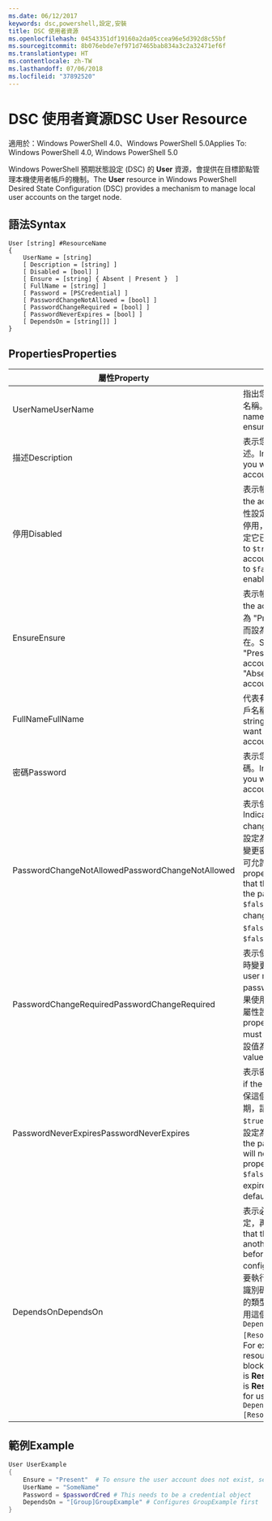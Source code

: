 ```yaml
---
ms.date: 06/12/2017
keywords: dsc,powershell,設定,安裝
title: DSC 使用者資源
ms.openlocfilehash: 04543351df19160a2da05ccea96e5d392d8c55bf
ms.sourcegitcommit: 8b076ebde7ef971d7465bab834a3c2a32471ef6f
ms.translationtype: HT
ms.contentlocale: zh-TW
ms.lasthandoff: 07/06/2018
ms.locfileid: "37892520"
---
```

# <a name="dsc-user-resource"></a><span data-ttu-id="a946c-103">DSC 使用者資源</span><span class="sxs-lookup"><span data-stu-id="a946c-103">DSC User Resource</span></span>

<span data-ttu-id="a946c-104">適用於：Windows PowerShell 4.0、Windows PowerShell 5.0</span><span class="sxs-lookup"><span data-stu-id="a946c-104">Applies To: Windows PowerShell 4.0, Windows PowerShell 5.0</span></span>

<span data-ttu-id="a946c-105">Windows PowerShell 預期狀態設定 (DSC) 的 **User** 資源，會提供在目標節點管理本機使用者帳戶的機制。</span><span class="sxs-lookup"><span data-stu-id="a946c-105">The **User** resource in Windows PowerShell Desired State Configuration (DSC) provides a mechanism to manage local user accounts on the target node.</span></span>

## <a name="syntax"></a><span data-ttu-id="a946c-106">語法</span><span class="sxs-lookup"><span data-stu-id="a946c-106">Syntax</span></span>

```
User [string] #ResourceName
{
    UserName = [string]
    [ Description = [string] ]
    [ Disabled = [bool] ]
    [ Ensure = [string] { Absent | Present }  ]
    [ FullName = [string] ]
    [ Password = [PSCredential] ]
    [ PasswordChangeNotAllowed = [bool] ]
    [ PasswordChangeRequired = [bool] ]
    [ PasswordNeverExpires = [bool] ]
    [ DependsOn = [string[]] ]
}
```

## <a name="properties"></a><span data-ttu-id="a946c-107">Properties</span><span class="sxs-lookup"><span data-stu-id="a946c-107">Properties</span></span>

|  <span data-ttu-id="a946c-108">屬性</span><span class="sxs-lookup"><span data-stu-id="a946c-108">Property</span></span>  |  <span data-ttu-id="a946c-109">描述</span><span class="sxs-lookup"><span data-stu-id="a946c-109">Description</span></span>   |
|---|---|
| <span data-ttu-id="a946c-110">UserName</span><span class="sxs-lookup"><span data-stu-id="a946c-110">UserName</span></span>| <span data-ttu-id="a946c-111">指出您要確保其特定狀態的帳戶名稱。</span><span class="sxs-lookup"><span data-stu-id="a946c-111">Indicates the account name for which you want to ensure a specific state.</span></span>|
| <span data-ttu-id="a946c-112">描述</span><span class="sxs-lookup"><span data-stu-id="a946c-112">Description</span></span>| <span data-ttu-id="a946c-113">表示您要使用的使用者帳戶描述。</span><span class="sxs-lookup"><span data-stu-id="a946c-113">Indicates the description you want to use for the user account.</span></span>|
| <span data-ttu-id="a946c-114">停用</span><span class="sxs-lookup"><span data-stu-id="a946c-114">Disabled</span></span>| <span data-ttu-id="a946c-115">表示帳戶是否啟用。</span><span class="sxs-lookup"><span data-stu-id="a946c-115">Indicates if the account is enabled.</span></span> <span data-ttu-id="a946c-116">將此屬性設定為 `$true` 以確保此帳戶已停用，而將它設定為 `$false` 可確定它已啟用。</span><span class="sxs-lookup"><span data-stu-id="a946c-116">Set this property to `$true` to ensure that this account is disabled, and set it to `$false` to ensure that it is enabled.</span></span>|
| <span data-ttu-id="a946c-117">Ensure</span><span class="sxs-lookup"><span data-stu-id="a946c-117">Ensure</span></span>| <span data-ttu-id="a946c-118">表示帳戶是否存在。</span><span class="sxs-lookup"><span data-stu-id="a946c-118">Indicates if the account exists.</span></span> <span data-ttu-id="a946c-119">設定此屬性為 "Present" 以確保帳戶存在，而設為 "Absent" 可確保帳戶不存在。</span><span class="sxs-lookup"><span data-stu-id="a946c-119">Set this property to "Present" to ensure that the account exists, and set it to "Absent" to ensure that the account does not exist.</span></span>|
| <span data-ttu-id="a946c-120">FullName</span><span class="sxs-lookup"><span data-stu-id="a946c-120">FullName</span></span>| <span data-ttu-id="a946c-121">代表有您要使用的完整使用者帳戶名稱的字串。</span><span class="sxs-lookup"><span data-stu-id="a946c-121">Represents a string with the full name you want to use for the user account.</span></span>|
| <span data-ttu-id="a946c-122">密碼</span><span class="sxs-lookup"><span data-stu-id="a946c-122">Password</span></span>| <span data-ttu-id="a946c-123">表示您想要用於這個帳戶的密碼。</span><span class="sxs-lookup"><span data-stu-id="a946c-123">Indicates the password you want to use for this account.</span></span> |
| <span data-ttu-id="a946c-124">PasswordChangeNotAllowed</span><span class="sxs-lookup"><span data-stu-id="a946c-124">PasswordChangeNotAllowed</span></span>| <span data-ttu-id="a946c-125">表示使用者是否可以變更密碼。</span><span class="sxs-lookup"><span data-stu-id="a946c-125">Indicates if the user can change the password.</span></span> <span data-ttu-id="a946c-126">將此屬性設定為 `$true` 以確保使用者無法變更密碼，而將它設定為 `$false` 可允許使用者變更密碼。</span><span class="sxs-lookup"><span data-stu-id="a946c-126">Set this property to `$true` to ensure that the user cannot change the password, and set it to `$false` to allow the user to change the password.</span></span> <span data-ttu-id="a946c-127">預設值為 `$false`。</span><span class="sxs-lookup"><span data-stu-id="a946c-127">The default value is `$false`.</span></span>|
| <span data-ttu-id="a946c-128">PasswordChangeRequired</span><span class="sxs-lookup"><span data-stu-id="a946c-128">PasswordChangeRequired</span></span>| <span data-ttu-id="a946c-129">表示使用者是否必須在下次登入時變更密碼。</span><span class="sxs-lookup"><span data-stu-id="a946c-129">Indicates if the user must change the password at the next sign in.</span></span> <span data-ttu-id="a946c-130">如果使用者必須變更密碼，請將此屬性設定為 `$true`。</span><span class="sxs-lookup"><span data-stu-id="a946c-130">Set this property to `$true` if the user must change the password.</span></span> <span data-ttu-id="a946c-131">預設值為 `$true`。</span><span class="sxs-lookup"><span data-stu-id="a946c-131">The default value is `$true`.</span></span>|
| <span data-ttu-id="a946c-132">PasswordNeverExpires</span><span class="sxs-lookup"><span data-stu-id="a946c-132">PasswordNeverExpires</span></span>| <span data-ttu-id="a946c-133">表示密碼是否會到期。</span><span class="sxs-lookup"><span data-stu-id="a946c-133">Indicates if the password will expire.</span></span> <span data-ttu-id="a946c-134">為確保這個帳戶的密碼永遠不會到期，請將這個屬性設定為 `$true`，如果密碼會到期，則將它設定為 `$false`。</span><span class="sxs-lookup"><span data-stu-id="a946c-134">To ensure that the password for this account will never expire, set this property to `$true`, and set it to `$false` if the password will expire.</span></span> <span data-ttu-id="a946c-135">預設值為 `$false`。</span><span class="sxs-lookup"><span data-stu-id="a946c-135">The default value is `$false`.</span></span>|
| <span data-ttu-id="a946c-136">DependsOn</span><span class="sxs-lookup"><span data-stu-id="a946c-136">DependsOn</span></span> | <span data-ttu-id="a946c-137">表示必須先執行另一個資源的設定，再設定這個資源。</span><span class="sxs-lookup"><span data-stu-id="a946c-137">Indicates that the configuration of another resource must run before this resource is configured.</span></span> <span data-ttu-id="a946c-138">例如，如果第一個想要執行的資源設定指令碼區塊的識別碼是 **ResourceName**，而它的類型是 **ResourceType**，則使用這個屬性的語法就是 `DependsOn = "[ResourceType]ResourceName"`。</span><span class="sxs-lookup"><span data-stu-id="a946c-138">For example, if the ID of the resource configuration script block that you want to run first is **ResourceName** and its type is **ResourceType**, the syntax for using this property is `DependsOn = "[ResourceType]ResourceName"`.</span></span>|

## <a name="example"></a><span data-ttu-id="a946c-139">範例</span><span class="sxs-lookup"><span data-stu-id="a946c-139">Example</span></span>

```powershell
User UserExample
{
    Ensure = "Present"  # To ensure the user account does not exist, set Ensure to "Absent"
    UserName = "SomeName"
    Password = $passwordCred # This needs to be a credential object
    DependsOn = "[Group]GroupExample" # Configures GroupExample first
}
```